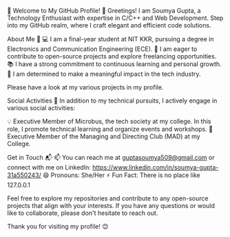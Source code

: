 🌟 Welcome to My GitHub Profile! 👋
Greetings! I am Soumya Gupta, a Technology Enthusiast with expertise in C/C++ and Web Development. Step into my GitHub realm, where I craft elegant and efficient code solutions.

About Me 🚀
💻 I am a final-year student at NIT KKR, pursuing a degree in Electronics and Communication Engineering (ECE).
🌱 I am eager to contribute to open-source projects and explore freelancing opportunities.
📚 I have a strong commitment to continuous learning and personal growth.
🚀 I am determined to make a meaningful impact in the tech industry.

Please have a look at my various projects in my profile.

Social Activities 🌟
In addition to my technical pursuits, I actively engage in various social activities:

💡 Executive Member of Microbus, the tech society at my college. In this role, I promote technical learning and organize events and workshops.
🌈 Executive Member of the Managing and Directing Club (MAD) at my College.

Get in Touch 📬
📫 You can reach me at guptasoumya509@gmail.com or connect with me on LinkedIn: https://www.linkedin.com/in/soumya-gupta-31a550243/
😄 Pronouns: She/Her
⚡️ Fun Fact: There is no place like 127.0.0.1

Feel free to explore my repositories and contribute to any open-source projects that align with your interests. If you have any questions or would like to collaborate, please don't hesitate to reach out.

Thank you for visiting my profile! 😊
